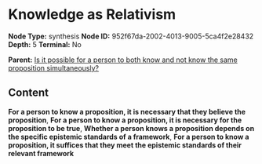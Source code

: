 # Knowledge as Relativism

**Node Type:** synthesis
**Node ID:** 952f67da-2002-4013-9005-5ca4f2e28432
**Depth:** 5
**Terminal:** No

**Parent:** [Is it possible for a person to both know and not know the same proposition simultaneously?](is-it-possible-for-a-person-to-both-know-and-not-know-the-same-proposition-simultaneously-antithesis-31c3c930-9804-41c1-8c0d-0f53a817e828.md)

## Content

**For a person to know a proposition, it is necessary that they believe the proposition**, **For a person to know a proposition, it is necessary for the proposition to be true**, **Whether a person knows a proposition depends on the specific epistemic standards of a framework**, **For a person to know a proposition, it suffices that they meet the epistemic standards of their relevant framework**
